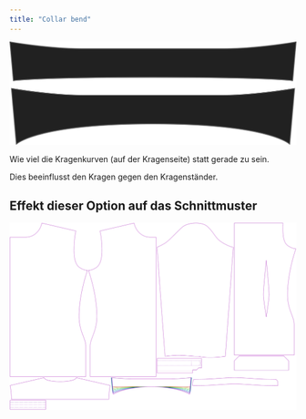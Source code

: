 ```yaml
---
title: "Collar bend"
---
```


![Kragenkrümmung](collarbend.svg)

Wie viel die Kragenkurven (auf der Kragenseite) statt gerade zu sein.

<Note>

Dies beeinflusst den Kragen gegen den Kragenständer.

</Note>

## Effekt dieser Option auf das Schnittmuster

![Dieses Bild zeigt den Effekt dieser Option, indem es mehrere Varianten überlagert, die einen anderen Wert für diese Option haben](simon_collarbend_sample.svg "Effekt dieser Option auf das Schnittmuster")
